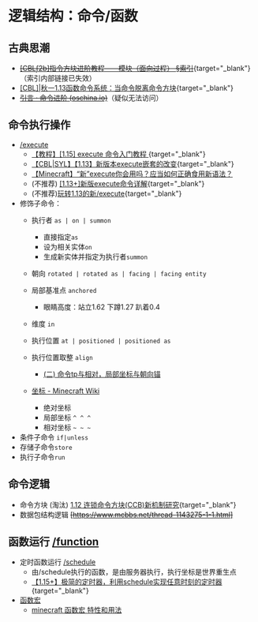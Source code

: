 # 逻辑结构：命令/函数

## 古典思潮

  - [~~[CBL∫2b]指令方块进阶教程——模块（面向过程） §索引~~](/datapack-index/save/460476.html){target="_blank"}（索引内部链接已失效）
  - [[CBL]|秋一1.13函数命令系统：当命令脱离命令方块](/datapack-index/save/691100.html){target="_blank"}
  - [~~引言 · 命令进阶 (oschina.io)~~](https://mc-command.oschina.io/command-tutorial/output/)（疑似无法访问）
## 命令执行操作
  - [/execute](https://zh.minecraft.wiki/w/%E5%91%BD%E4%BB%A4/execute)
    - [【教程】[1.15] execute 命令入门教程 ](/datapack-index/save/989501.html){target="_blank"}
    - [【CBL|SYL】【1.13】新版本execute嵌套的改变](/datapack-index/save/770198.html){target="_blank"}
    - [【Minecraft】“新”execute你会用吗？应当如何正确食用新语法？](https://www.bilibili.com/video/BV1B14y187Zy)
    - (不推荐) [[1.13+]新版execute命令详解](/datapack-index/save/901364.html){target="_blank"}
    - (不推荐)[玩转1.13的新/execute](/datapack-index/save/770738.html){target="_blank"}
  - 修饰子命令：
    - 执行者 `as | on | summon`
      - 直接指定`as`
      - 设为相关实体`on`
      - 生成新实体并指定为执行者`summon`

    - 朝向 `rotated | rotated as | facing | facing entity`

    - 局部基准点 `anchored`
      - 眼睛高度：站立1.62 下蹲1.27 趴着0.4

    - 维度 `in`

    - 执行位置 `at | positioned | positioned as`

    - 执行位置取整 `align`
      - [(二) 命令tp与相对，局部坐标与朝向锚](https://www.bilibili.com/read/cv34840247)
    - [坐标 - Minecraft Wiki](https://zh.minecraft.wiki/w/%E5%9D%90%E6%A0%87)
      - 绝对坐标
      - 局部坐标 `^ ^ ^`
      - 相对坐标 `~ ~ ~`
  - 条件子命令 `if|unless`
  - 存储子命令`store`
  - 执行子命令`run`

## 命令逻辑

  - 命令方块 (淘汰)
      [1.12 连锁命令方块(CCB)新机制研究](/datapack-index/save/687963.html){target="_blank"}
  - 数据包结构逻辑
      ~~[https://www.mcbbs.net/thread-1143275-1-1.html]~~

## 函数运行 [/function](https://zh.minecraft.wiki/w/%E5%91%BD%E4%BB%A4/function)
  - 定时函数运行 [/schedule]()
    - 由/schedule执行的函数，是由服务器执行，执行坐标是世界重生点
    - [【1.15+】极简的定时器，利用schedule实现任意时刻的定时器](/datapack-index/save/1022317.html){target="_blank"}
  - [函数宏](https://zh.minecraft.wiki/w/Java%E7%89%88%E5%87%BD%E6%95%B0#%E5%AE%8F)
    - [minecraft 函数宏 特性和用法](https://www.bilibili.com/video/BV1Ji421m7XN/)